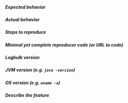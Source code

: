 ##### Expected behavior

##### Actual behavior

##### Steps to reproduce

##### Minimal yet complete reproducer code (or URL to code)

##### Logbulk version

##### JVM version (e.g. `java -version`)

##### OS version (e.g. `uname -a`)

##### Describe the feature